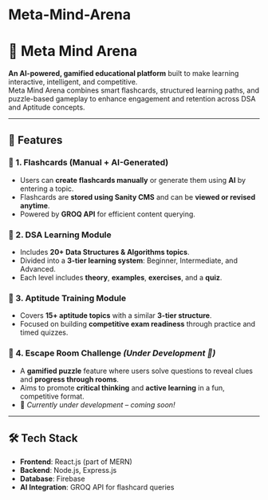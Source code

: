 # Meta-Mind-Arena

# 🧠 Meta Mind Arena

**An AI-powered, gamified educational platform** built to make learning interactive, intelligent, and competitive.  
Meta Mind Arena combines smart flashcards, structured learning paths, and puzzle-based gameplay to enhance engagement and retention across DSA and Aptitude concepts.

---

## 🚀 Features

### 📌 1. Flashcards (Manual + AI-Generated)
- Users can **create flashcards manually** or generate them using **AI** by entering a topic.
- Flashcards are **stored using Sanity CMS** and can be **viewed or revised anytime**.
- Powered by **GROQ API** for efficient content querying.

### 📌 2. DSA Learning Module
- Includes **20+ Data Structures & Algorithms topics**.
- Divided into a **3-tier learning system**: Beginner, Intermediate, and Advanced.
- Each level includes **theory**, **examples**, **exercises**, and a **quiz**.

### 📌 3. Aptitude Training Module
- Covers **15+ aptitude topics** with a similar **3-tier structure**.
- Focused on building **competitive exam readiness** through practice and timed quizzes.

### 📌 4. Escape Room Challenge *(Under Development 🚧)*
- A **gamified puzzle** feature where users solve questions to reveal clues and **progress through rooms**.
- Aims to promote **critical thinking** and **active learning** in a fun, competitive format.
- 🚧 *Currently under development – coming soon!*

---

## 🛠 Tech Stack

- **Frontend**: React.js (part of MERN)
- **Backend**: Node.js, Express.js
- **Database**: Firebase
- **AI Integration**: GROQ API for flashcard queries

